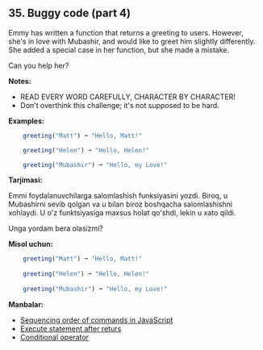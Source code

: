 ## 35. Buggy code (part 4)

Emmy has written a function that returns a greeting to users. However, she's in love with Mubashir, and would like to greet him slightly differently. She added a special case in her function, but she made a mistake.

Can you help her?

**Notes:**

- READ EVERY WORD CAREFULLY, CHARACTER BY CHARACTER!
- Don't overthink this challenge; it's not supposed to be hard.

**Examples:**

```js
    greeting("Matt") ➞ "Hello, Matt!"

    greeting("Helen") ➞ "Hello, Helen!"

    greeting("Mubashir") ➞ "Hello, my Love!"
```

**Tarjimasi:**

Emmi foydalanuvchilarga salomlashish funksiyasini yozdi. Biroq, u Mubashirni sevib qolgan va u bilan biroz boshqacha salomlashishni xohlaydi. U o'z funktsiyasiga maxsus holat qo'shdi, lekin u xato qildi.

Unga yordam bera olasizmi?

**Misol uchun:**

```js
    greeting("Matt") ➞ "Hello, Matt!"
    
    greeting("Helen") ➞ "Hello, Helen!"
    
    greeting("Mubashir") ➞ "Hello, my Love!"
```

**Manbalar:**

- [Sequencing order of commands in JavaScript](https://stackoverflow.com/questions/21171479/sequencing-order-of-commands-in-javascript)
- [Execute statement after returs](https://stackoverflow.com/questions/14102912/execute-statement-after-return-statement-in-javascript)
- [Conditional operator](https://developer.mozilla.org/en-US/docs/Web/JavaScript/Reference/Operators/Conditional_Operator)